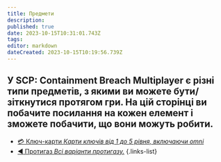 ```yaml
---
title: Предмети
description: 
published: true
date: 2023-10-15T10:31:01.743Z
tags: 
editor: markdown
dateCreated: 2023-10-15T10:19:56.739Z
---
```




У SCP: Containment Breach Multiplayer є різні типи предметів, з якими ви можете бути/зіткнутися протягом гри. На цій сторінці ви побачите посилання на кожен елемент і зможете побачити, що вони можуть робити.
---
- [:credit_card: Ключ-карти *Карти ключів від 1 до 5 рівня, включаючи omni*](/ua/game/items/item)
- [:arrow_backward: Протигаз *Всі варіанти протигазу.*](/uk/game/items/gas-mask)
{.links-list}